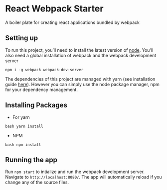 # React Webpack Starter
A boiler plate for creating react applications bundled by webpack

## Setting up
To run this project, you’ll need to install the latest version of [node](https://nodejs.org/en/). You'll also need a global installation of webpack and the webpack development server 

```
npm i -g webpack webpack-dev-server
```

The dependencies of this project are managed with yarn (see installation guide [here](https://yarnpkg.com/en/)). However you can simply use the node package manager, npm for your dependency management.

## Installing Packages
+ For yarn
```
bash yarn install
```

+ NPM
```
bash npm install
```

## Running the app
Run `npm start` to intialize and run the webpack development server. Navigate to `http://localhost:8080/`. The app will automatically reload if you change any of the source files.
